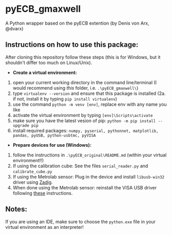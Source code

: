 # pyECB_gmaxwell
A Python wrapper based on the pyECB extention (by Denis von Arx, @dvarx)

## Instructions on how to use this package:
After cloning this repository follow these steps (this is for Windows, but it shouldn't differ too much on Linux/Unix).
* **Create a virtual environment:**
1. open your current working directory in the command line/terminal (I would recommend using _this_ folder, i.e. `.\pyECB_gmaxwell\`)
2. type `virtualenv --version` and ensure that this package is installed
  (2a. if not, install it by typing `pip install virtualenv`)
3. use the command `python -m venv [env]`, replace env with any name you like
4. activate the virtual environment by typing `[env]\Scripts\activate`
5. make sure you have the latest vesion of pip: `python -m pip install --upgrade pip`
6. install required packages: `numpy, pyserial, pythonnet, matplotlib, pandas, pyUSB, python-usbtmc, pyVISA`

* **Prepare devices for use (Windows):**
1. follow the instructions in `.\pyECB_original\README.md` (within your virtual environment!!)
2. If using the calibration cube: See the files `serial_reader.py` and `calibrate_cube.py`
3. If using the Metrolab sensor: Plug in the device and install `libusb-win32` driver using [Zadig](https://zadig.akeo.ie/).
4. When done using the Metrolab sensor: reinstall the VISA USB driver following [these](https://knowledge.ni.com/KnowledgeArticleDetails?id=kA00Z0000019La2SAE&l=en-US) instructions.

## Notes:
If you are using an IDE, make sure to choose the `python.exe` file in your virtual environment as an interpreter!
